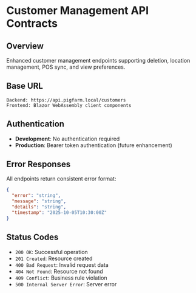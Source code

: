 # Customer Management API Contracts

## Overview
Enhanced customer management endpoints supporting deletion, location management, POS sync, and view preferences.

## Base URL
```
Backend: https://api.pigfarm.local/customers
Frontend: Blazor WebAssembly client components
```

## Authentication
- **Development**: No authentication required
- **Production**: Bearer token authentication (future enhancement)

## Error Responses
All endpoints return consistent error format:
```json
{
  "error": "string",
  "message": "string", 
  "details": "string",
  "timestamp": "2025-10-05T10:30:00Z"
}
```

## Status Codes
- `200 OK`: Successful operation
- `201 Created`: Resource created
- `400 Bad Request`: Invalid request data
- `404 Not Found`: Resource not found
- `409 Conflict`: Business rule violation
- `500 Internal Server Error`: Server error